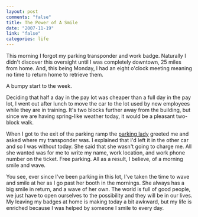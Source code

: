```yaml
--- 
layout: post
comments: "false"
title: The Power of A Smile
date: "2007-11-19"
link: "false"
categories: life
---
```

This morning I forgot my parking transponder and work badge.  Naturally I didn't discover this oversight until I was completely downtown, 25 miles from home.  And, this being Monday, I had an eight o'clock meeting meaning no time to return home to retrieve them.

A bumpy start to the week.

Deciding that half a day in the pay lot was cheaper than a full day in the pay lot, I went out after lunch to move the car to the lot used by new employees while they are in training.  It's two blocks further away from the building, but since we are having spring-like weather today, it would be a pleasant two-block walk.

When I got to the exit of the parking ramp the <a href="http://www.zanshin.net/blogs/001274.html" title="The Parking Lady">parking lady</a> greeted me and asked where my transponder was.  I explained that I'd left it in the other car and so I was without today.  She said that she wasn't going to charge me.  All she wanted was for me to write my name, work location, and work phone number on the ticket.  Free parking.  All as a result, I believe, of a morning smile and wave.

You see, ever since I've been parking in this lot, I've taken the time to wave and smile at her as I go past her booth in the mornings.  She always has a big smile in return, and a wave of her own.  The world is full of good people, we just have to open ourselves to the possibility and they will be in our lives.  My leaving my badges at home is making today a bit awkward, but my life is enriched because I was helped by someone I smile to every day.
